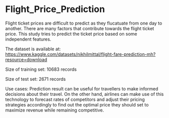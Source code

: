 # Flight_Price_Prediction

Flight ticket prices are difficult to predict as they flucatuate from one day to another. There are many factors that contribute towards the flight ticket price. This study tries to predict the ticket price based on some independent features.

The dataset is available at: https://www.kaggle.com/datasets/nikhilmittal/flight-fare-prediction-mh?resource=download

Size of training set: 10683 records

Size of test set: 2671 records

Use cases:
Prediction result can be useful for travellers to make informed decisions about their travel.
On the other hand, airlines can make use of this technology to forecast rates of competitors and adjust their pricing strategies accordingly to find out the optimal price they should set to maximize revenue while remaining competitive.
